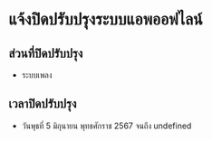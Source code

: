 # แจ้งปิดปรับปรุงระบบแอพออฟไลน์
## ส่วนที่ปิดปรับปรุง
- ระบบเพลง
## เวลาปิดปรับปรุง
- วันพุธที่ 5 มิถุนายน พุทธศักราช 2567 จนถึง undefined
